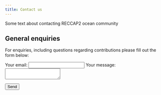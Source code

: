```yaml
---
title: Contact us
---
```


Some text about contacting RECCAP2 ocean community

## General enquiries

For enquiries, including questions regarding contributions please fill out the form below:


<form
  action="https://formspree.io/xoqkvkjw"
  method="POST">
  <label>
    Your email:
    <input type="text" name="_replyto">
  </label>
  <label>
    Your message:
    <textarea name="message"></textarea>
  </label>

  <!-- your other form fields go here -->

  <button type="submit">Send</button>
</form>
